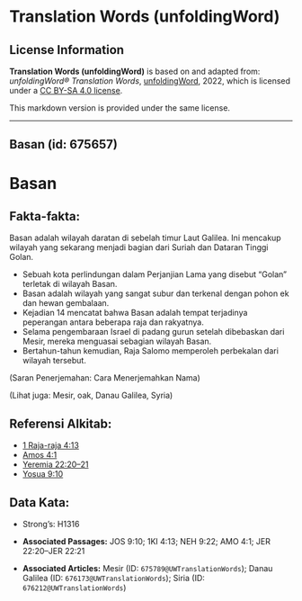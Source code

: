 # Translation Words (unfoldingWord)

## License Information

**Translation Words (unfoldingWord)** is based on and adapted from: _unfoldingWord® Translation Words_, [unfoldingWord](https://unfoldingword.org/utw), 2022, which is licensed under a [CC BY-SA 4.0 license](https://creativecommons.org/licenses/by-sa/4.0/legalcode.en).

This markdown version is provided under the same license.



--------------------------------

## Basan (id: 675657)

Basan
=====

Fakta\-fakta:
-------------

Basan adalah wilayah daratan di sebelah timur Laut Galilea. Ini mencakup wilayah yang sekarang menjadi bagian dari Suriah dan Dataran Tinggi Golan.

* Sebuah kota perlindungan dalam Perjanjian Lama yang disebut “Golan” terletak di wilayah Basan.
* Basan adalah wilayah yang sangat subur dan terkenal dengan pohon ek dan hewan gembalaan.
* Kejadian 14 mencatat bahwa Basan adalah tempat terjadinya peperangan antara beberapa raja dan rakyatnya.
* Selama pengembaraan Israel di padang gurun setelah dibebaskan dari Mesir, mereka menguasai sebagian wilayah Basan.
* Bertahun\-tahun kemudian, Raja Salomo memperoleh perbekalan dari wilayah tersebut.

(Saran Penerjemahan: Cara Menerjemahkan Nama)

(Lihat juga: Mesir, oak, Danau Galilea, Syria)

Referensi Alkitab:
------------------

* [1 Raja\-raja 4:13](https://ref.ly/1Kgs0:0)
* [Amos 4:1](https://ref.ly/Amos4:1)
* [Yeremia 22:20–21](https://ref.ly/Jer22:20-Jer22:21)
* [Yosua 9:10](https://ref.ly/Josh9:10)

Data Kata:
----------

* Strong’s: H1316

* **Associated Passages:** JOS 9:10; 1KI 4:13; NEH 9:22; AMO 4:1; JER 22:20–JER 22:21
* **Associated Articles:** Mesir (ID: `675789@UWTranslationWords`); Danau Galilea (ID: `676173@UWTranslationWords`); Siria (ID: `676212@UWTranslationWords`)

